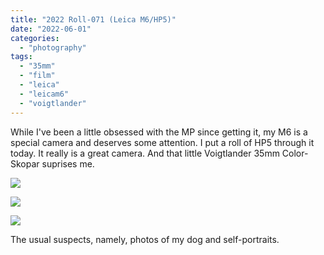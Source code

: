 ```yaml
---
title: "2022 Roll-071 (Leica M6/HP5)"
date: "2022-06-01"
categories:
  - "photography"
tags:
  - "35mm"
  - "film"
  - "leica"
  - "leicam6"
  - "voigtlander"
---
```


While I've been a little obsessed with the MP since getting it, my M6 is a special camera and deserves some attention. I put a roll of HP5 through it today. It really is a great camera. And that little Voigtlander 35mm Color-Skopar suprises me.

![](/img/2022/Roll-071_01.jpg)

![](/img/2022/Roll-071_16.jpg)

![](/img/2022/Roll-071_31.jpg)

The usual suspects, namely, photos of my dog and self-portraits.
